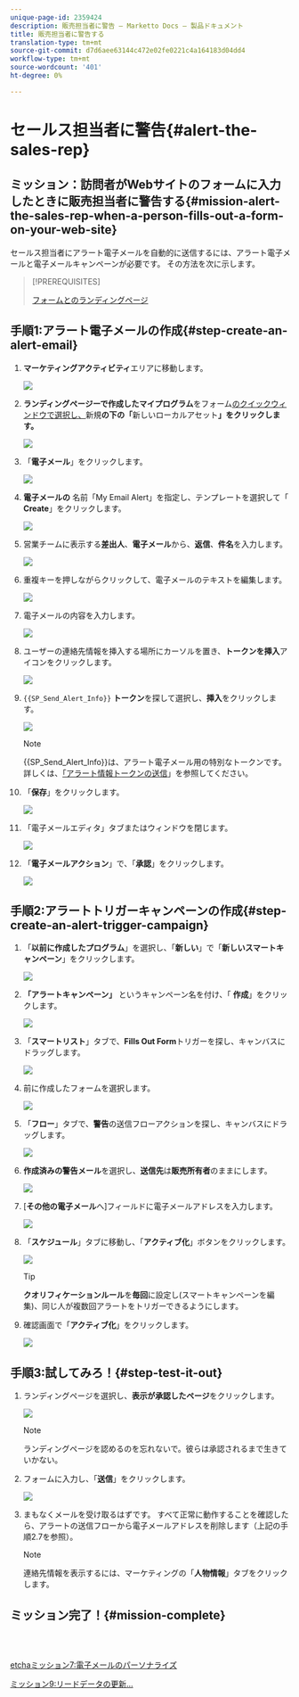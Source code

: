 ```yaml
---
unique-page-id: 2359424
description: 販売担当者に警告 — Marketto Docs — 製品ドキュメント
title: 販売担当者に警告する
translation-type: tm+mt
source-git-commit: d7d6aee63144c472e02fe0221c4a164183d04dd4
workflow-type: tm+mt
source-wordcount: '401'
ht-degree: 0%

---
```



# セールス担当者に警告{#alert-the-sales-rep}

## ミッション：訪問者がWebサイトのフォームに入力したときに販売担当者に警告する{#mission-alert-the-sales-rep-when-a-person-fills-out-a-form-on-your-web-site}

セールス担当者にアラート電子メールを自動的に送信するには、アラート電子メールと電子メールキャンペーンが必要です。 その方法を次に示します。

>[!PREREQUISITES]
>
>[フォームとのランディングページ](/help/marketo/getting-started/quick-wins/landing-page-with-a-form.md)

## 手順1:アラート電子メールの作成{#step-create-an-alert-email}

1. **マーケティングアクティビティ**&#x200B;エリアに移動します。

   ![](assets/one-5.png)

1. **ランディングページーで作成したマイプログラム**&#x200B;をフォーム[のクイックウィンドウで選択し、](/help/marketo/getting-started/quick-wins/landing-page-with-a-form.md)新規&#x200B;**の下の「**&#x200B;新しいローカルアセット&#x200B;**」をクリックします。**

   ![](assets/two-6.png)

1. 「**電子メール**」をクリックします。

   ![](assets/three-5.png)

1. **電子メールの** 名前「My Email Alert」を指定し、テンプレートを選択して「 **Create**」をクリックします。

   ![](assets/four-4.png)

1. 営業チームに表示する&#x200B;**差出人**、**電子メール**&#x200B;から、**返信**、**件名**&#x200B;を入力します。

   ![](assets/five-5.png)

1. 重複キーを押しながらクリックして、電子メールのテキストを編集します。

   ![](assets/six-5.png)

1. 電子メールの内容を入力します。

   ![](assets/seven-6.png)

1. ユーザーの連絡先情報を挿入する場所にカーソルを置き、**トークンを挿入**&#x200B;アイコンをクリックします。

   ![](assets/eight-4.png)

1. `{{SP_Send_Alert_Info}}` **トークン**&#x200B;を探して選択し、**挿入**&#x200B;をクリックします。

   ![](assets/image2014-9-24-13-3a10-3a0.png)

   >[!NOTE]
   >
   >{{SP_Send_Alert_Info}}は、アラート電子メール用の特別なトークンです。 詳しくは、[「アラート情報トークンの送信](/help/marketo/product-docs/email-marketing/general/using-tokens/use-the-send-alert-info-token.md)」を参照してください。

1. 「**保存**」をクリックします。

   ![](assets/ten-5.png)

1. 「電子メールエディタ」タブまたはウィンドウを閉じます。

   ![](assets/eleven-5.png)

1. 「**電子メールアクション**」で、「**承認**」をクリックします。

   ![](assets/twelve-4.png)

## 手順2:アラートトリガーキャンペーンの作成{#step-create-an-alert-trigger-campaign}

1. 「**以前に作成したプログラム**」を選択し、「**新しい**」で「**新しいスマートキャンペーン**」をクリックします。

   ![](assets/image2014-9-24-13-3a14-3a17.png)

1. **「アラートキャンペーン」** というキャンペーン名を付け、「 **作成**」をクリックします。

   ![](assets/image2014-9-24-13-3a14-3a28.png)

1. 「**スマートリスト**」タブで、**Fills Out Form**&#x200B;トリガーを探し、キャンバスにドラッグします。

   ![](assets/image2014-9-24-13-3a14-3a43.png)

1. 前に作成したフォームを選択します。

   ![](assets/image2014-9-24-13-3a14-3a58.png)

1. 「**フロー**」タブで、**警告**&#x200B;の送信フローアクションを探し、キャンバスにドラッグします。

   ![](assets/image2014-9-24-13-3a15-3a10.png)

1. **作成済みの警告メール**&#x200B;を選択し、**送信先**&#x200B;は&#x200B;**販売所有者**&#x200B;のままにします。

   ![](assets/eighteen-1.png)

1. [**その他の電子メール**&#x200B;へ]フィールドに電子メールアドレスを入力します。

   ![](assets/nineteen-2.png)

1. 「**スケジュール**」タブに移動し、「**アクティブ化**」ボタンをクリックします。

   ![](assets/twenty-2.png)

   >[!TIP]
   >
   >**クオリフィケーションルール**&#x200B;を&#x200B;**毎回**&#x200B;に設定し(スマートキャンペーンを編集)、同じ人が複数回アラートをトリガーできるようにします。

1. 確認画面で「**アクティブ化**」をクリックします。

   ![](assets/twenty-one-1.png)

## 手順3:試してみろ！{#step-test-it-out}

1. ランディングページを選択し、**表示が承認したページ**&#x200B;をクリックします。

   ![](assets/image2014-9-24-13-3a17-3a8.png)

   >[!NOTE]
   >
   >ランディングページを認めるのを忘れないで。彼らは承認されるまで生きていかない。

1. フォームに入力し、「**送信**」をクリックします。

   ![](assets/image2014-9-24-13-3a17-3a41.png)

1. まもなくメールを受け取るはずです。 すべて正常に動作することを確認したら、アラートの送信フローから電子メールアドレスを削除します（上記の手順2.7を参照）。

   >[!NOTE]
   >
   >連絡先情報を表示するには、マーケティングの「**人物情報**」タブをクリックします。

## ミッション完了！{#mission-complete}

<br> 

[etchaミッション7:電子メールのパーソナライズ](personalize-an-email.md)

[ミッション9:リードデータの更新…](update-person-data.md)
